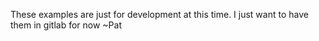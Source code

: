 These examples are just for development at this time. I just want to have them 
in gitlab for now ~Pat

